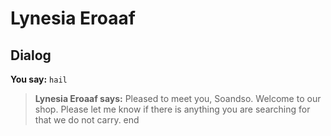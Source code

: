 # Lynesia Eroaaf


## Dialog

**You say:** `hail`



>**Lynesia Eroaaf says:** Pleased to meet you, Soandso. Welcome to our shop.  Please let me know if there is anything you are searching for that we do not carry.
end
